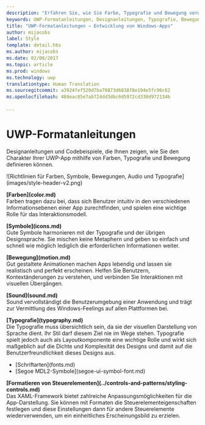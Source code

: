 ```yaml
---
description: "Erfahren Sie, wie Sie Farbe, Typografie und Bewegung verwenden, um den Charakter Ihrer UWP-App mithilfe der Windows Dev Center-Formatanleitungen für UWP zu definieren."
keywords: UWP-Formatanleitungen, Designanleitungen, Typografie, Bewegung, Ton, Bewegung, App-Entwicklung
title: "UWP-Formatanleitungen – Entwicklung von Windows-Apps"
author: mijacobs
label: Style
template: detail.hbs
ms.author: mijacobs
ms.date: 02/08/2017
ms.topic: article
ms.prod: windows
ms.technology: uwp
translationtype: Human Translation
ms.sourcegitcommit: a3924fef520d7ba70873d6838f8e194e5fc96c62
ms.openlocfilehash: 488eac85e7ab724dd3dbc6d5972cd330d972134b

---
```

# <a name="uwp-style-guide"></a>UWP-Formatanleitungen

<link rel="stylesheet" href="https://az835927.vo.msecnd.net/sites/uwp/Resources/css/custom.css"> 

<div class="side-by-side">
<div class="side-by-side-content">
  <div class="side-by-side-content-left">
  <p>Designanleitungen und Codebeispiele, die Ihnen zeigen, wie Sie den Charakter Ihrer UWP-App mithilfe von Farben, Typografie und Bewegung definieren können.</p>
  </div>
  <div class="side-by-side-content-right">
    ![Richtlinien für Farben, Symbole, Bewegungen, Audio und Typografie](images/style-header-v2.png)
  </div>
</div>
</div>


<div class="side-by-side">
<div class="side-by-side-content">
  <div class="side-by-side-content-left">
   <p><b>[Farben](color.md)</b><br/>
Farben tragen dazu bei, dass sich Benutzer intuitiv in den verschiedenen Informationsebenen einer App zurechtfinden, und spielen eine wichtige Rolle für das Interaktionsmodell.</p>
  </div>
  <div class="side-by-side-content-right">
   <p><b>[Symbole](icons.md)</b><br/>
Gute Symbole harmonieren mit der Typografie und der übrigen Designsprache. Sie mischen keine Metaphern und geben so einfach und schnell wie möglich lediglich die erforderlichen Informationen weiter.</p>
  </div>
</div>
</div>

<div class="side-by-side">
<div class="side-by-side-content">
  <div class="side-by-side-content-left">
   <p><b>[Bewegung](motion.md)</b><br/>
Gut gestaltete Animationen machen Apps lebendig und lassen sie realistisch und perfekt erscheinen. Helfen Sie Benutzern, Kontextänderungen zu verstehen, und verbinden Sie Interaktionen mit visuellen Übergängen.</p>
  </div>
  <div class="side-by-side-content-right">
   <p><b>[Sound](sound.md)</b><br/>
Sound vervollständigt die Benutzerumgebung einer Anwendung und trägt zur Vermittlung des Windows-Feelings auf allen Plattformen bei.</p>
  </div>
</div>
</div>

<div class="side-by-side">
<div class="side-by-side-content">
  <div class="side-by-side-content-left">
   <p><b>[Typografie](typography.md)</b><br/>
Die Typografie muss übersichtlich sein, da sie der visuellen Darstellung von Sprache dient. Ihr Stil darf diesem Ziel nie im Wege stehen. Typografie spielt jedoch auch als Layoutkomponente eine wichtige Rolle und wirkt sich maßgeblich auf die Dichte und Komplexität des Designs und damit auf die Benutzerfreundlichkeit dieses Designs aus.</p>
   <div class="uwpd-no-bullet-list">
   <ul>
    <li>[Schriftarten](fonts.md)</li>
    <li>[Segoe MDL2-Symbole](segoe-ui-symbol-font.md)</li>
   </ul>
   </div>
  </div>
  
  
  <div class="side-by-side-content-right">
   <p><b>[Formatieren von Steuerelementen](../controls-and-patterns/styling-controls.md)</b><br/>
Das XAML-Framework bietet zahlreiche Anpassungsmöglichkeiten für die App-Darstellung. Sie können mit Formaten die Steuerelementeigenschaften festlegen und diese Einstellungen dann für andere Steuerelemente wiederverwenden, um ein einheitliches Erscheinungsbild zu erzielen.</p>
  </div>
</div>
</div>




<!--HONumber=Dec16_HO2-->



